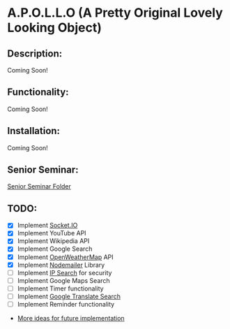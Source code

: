 # A.P.O.L.L.O (A Pretty Original Lovely Looking Object)

## Description:
Coming Soon!

## Functionality:
Coming Soon!
## Installation:
Coming Soon!

## Senior Seminar:
[Senior Seminar Folder](senior-seminar/)

## TODO:
- [x] Implement [Socket.IO](https://socket.io/)
- [x] Implement YouTube API
- [x] Implement Wikipedia API
- [x] Implement Google Search
- [X] Implement [OpenWeatherMap](https://openweathermap.org/) API
- [X] Implement [Nodemailer](https://nodemailer.com/about/) Library
- [ ] Implement [IP Search](https://www.ipify.org/) for security
- [ ] Implement Google Maps Search
- [ ] Implement Timer functionality
- [ ] Implement [Google Translate Search](https://developers.google.com/admin-sdk/directory/v1/languages)
- [ ] Implement Reminder functionality
- [More ideas for future implementation](https://fossbytes.com/useful-google-assistant-voice-commands/)